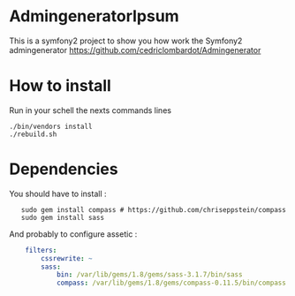 # AdmingeneratorIpsum

This is a symfony2 project to show you how work the Symfony2 admingenerator
https://github.com/cedriclombardot/Admingenerator

# How to install

Run in your schell the nexts commands lines

```
./bin/vendors install
./rebuild.sh
```
# Dependencies

You should have to install :

```shell
   sudo gem install compass # https://github.com/chriseppstein/compass
   sudo gem install sass
```

And probably to configure assetic :

```yaml
    filters:
        cssrewrite: ~
        sass:
            bin: /var/lib/gems/1.8/gems/sass-3.1.7/bin/sass
            compass: /var/lib/gems/1.8/gems/compass-0.11.5/bin/compass
```


